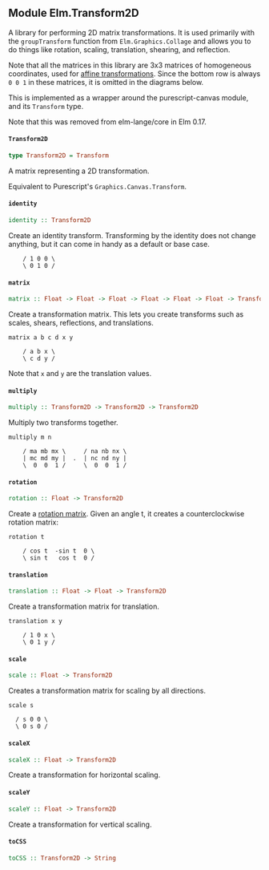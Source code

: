 ## Module Elm.Transform2D

A library for performing 2D matrix transformations.
It is used primarily with the `groupTransform` function from
`Elm.Graphics.Collage` and allows you to do things
like rotation, scaling, translation, shearing, and reflection.

Note that all the matrices in this library are 3x3 matrices of homogeneous
coordinates, used for [affine transformations](http://en.wikipedia.org/wiki/Transformation_matrix#Affine_transformations).
Since the bottom row is always `0 0 1` in these matrices, it is omitted in
the diagrams below.

This is implemented as a wrapper around the purescript-canvas module, and its `Transform` type.

Note that this was removed from elm-lange/core in Elm 0.17.

#### `Transform2D`

``` purescript
type Transform2D = Transform
```

A matrix representing a 2D transformation.

Equivalent to Purescript's `Graphics.Canvas.Transform`.

#### `identity`

``` purescript
identity :: Transform2D
```

Create an identity transform. Transforming by the identity does
not change anything, but it can come in handy as a default or
base case.

        / 1 0 0 \
        \ 0 1 0 /

#### `matrix`

``` purescript
matrix :: Float -> Float -> Float -> Float -> Float -> Float -> Transform2D
```

Create a transformation matrix. This lets you create transforms
such as scales, shears, reflections, and translations.

    matrix a b c d x y

        / a b x \
        \ c d y /

Note that `x` and `y` are the translation values.

#### `multiply`

``` purescript
multiply :: Transform2D -> Transform2D -> Transform2D
```

Multiply two transforms together.

    multiply m n

        / ma mb mx \     / na nb nx \
        | mc md my |  .  | nc nd ny |
        \  0  0  1 /     \  0  0  1 /

#### `rotation`

``` purescript
rotation :: Float -> Transform2D
```

Create a [rotation matrix](http://en.wikipedia.org/wiki/Rotation_matrix).
Given an angle t, it creates a counterclockwise rotation matrix:

    rotation t

        / cos t  -sin t  0 \
        \ sin t   cos t  0 /

#### `translation`

``` purescript
translation :: Float -> Float -> Transform2D
```

Create a transformation matrix for translation.

    translation x y

        / 1 0 x \
        \ 0 1 y /

#### `scale`

``` purescript
scale :: Float -> Transform2D
```

Creates a transformation matrix for scaling by all directions.

    scale s

      / s 0 0 \
      \ 0 s 0 /

#### `scaleX`

``` purescript
scaleX :: Float -> Transform2D
```

Create a transformation for horizontal scaling.

#### `scaleY`

``` purescript
scaleY :: Float -> Transform2D
```

Create a transformation for vertical scaling.

#### `toCSS`

``` purescript
toCSS :: Transform2D -> String
```


